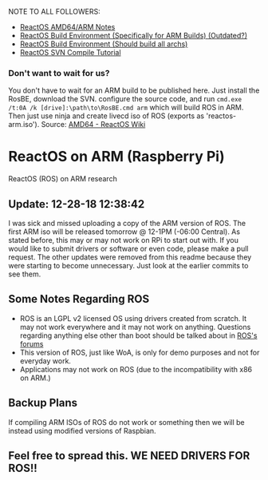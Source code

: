 NOTE TO ALL FOLLOWERS: 

* [ReactOS AMD64/ARM Notes](https://reactos.org/wiki/AMD64)
* [ReactOS Build Environment (Specifically for ARM Builds) (Outdated?)](https://download.reactos.org/reactos/RosBE-Windows/arm/1.0/RosBE-ARM-1.0.exe)
* [ReactOS Build Environment (Should build all archs)](https://sourceforge.net/projects/reactos/files/RosBE-Windows/i386/2.1.6/RosBE-2.1.6.exe/download)
* [ReactOS SVN Compile Tutorial](https://reactos.org/wiki/Building_ReactOS)

### Don't want to wait for us?

You don't have to wait for an ARM build to be published here. Just install the RosBE, download the SVN. configure the source code, and run `cmd.exe /t:0A /k [drive]:\path\to\RosBE.cmd arm` which will build ROS in ARM. Then just use ninja and create livecd iso of ROS (exports as 'reactos-arm.iso'). Source: [AMD64 - ReactOS Wiki](https://reactos.org/wiki/AMD64#Building_amd64_port)

# ReactOS on ARM (Raspberry Pi)
ReactOS (ROS) on ARM research

## Update: 12-28-18 12:38:42

I was sick and missed uploading a copy of the ARM version of ROS. The first ARM iso will be released tomorrow @ 12-1PM (-06:00 Central). As stated before, this may or may not work on RPi to start out with. If you would like to submit drivers or software or even code, please make a pull request. The other updates were removed from this readme because they were starting to become unnecessary. Just look at the earlier commits to see them.

## Some Notes Regarding ROS

* ROS is an LGPL v2 licensed OS using drivers created from scratch. It may not work everywhere and it may not work on anything. Questions regarding anything else other than boot should be talked about in [ROS's forums](https://www.reactos.org/forum/)
* This version of ROS, just like WoA, is only for demo purposes and not for everyday work.
* Applications may not work on ROS (due to the incompatibility with x86 on ARM.)

## Backup Plans

If compiling ARM ISOs of ROS do not work or something then we will be instead using modified versions of Raspbian.

## Feel free to spread this. WE NEED DRIVERS FOR ROS!!
